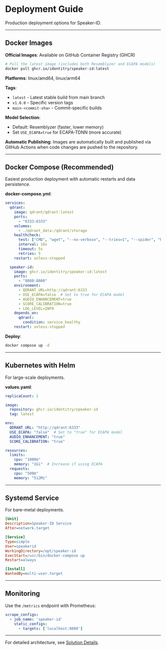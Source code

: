# Deployment Guide

Production deployment options for Speaker-ID.

---

## Docker Images

**Official Images**: Available on GitHub Container Registry (GHCR)

```bash
# Pull the latest image (includes both Resemblyzer and ECAPA models)
docker pull ghcr.io/identitry/speaker-id:latest
```

**Platforms**: linux/amd64, linux/arm64

**Tags**:
- `latest` - Latest stable build from main branch
- `v1.0.0` - Specific version tags
- `main-<commit-sha>` - Commit-specific builds

**Model Selection**:
- Default: Resemblyzer (faster, lower memory)
- Set `USE_ECAPA=true` for ECAPA-TDNN (more accurate)

**Automatic Publishing**:
Images are automatically built and published via GitHub Actions when code changes are pushed to the repository.

---

## Docker Compose (Recommended)

Easiest production deployment with automatic restarts and data persistence.

**docker-compose.yml**:
```yaml
services:
  qdrant:
    image: qdrant/qdrant:latest
    ports:
      - "6333:6333"
    volumes:
      - ./qdrant_data:/qdrant/storage
    healthcheck:
      test: ["CMD", "wget", "--no-verbose", "--tries=1", "--spider", "http://localhost:6333/"]
      interval: 10s
      timeout: 5s
      retries: 5
    restart: unless-stopped

  speaker-id:
    image: ghcr.io/identitry/speaker-id:latest
    ports:
      - "8080:8080"
    environment:
      - QDRANT_URL=http://qdrant:6333
      - USE_ECAPA=false  # Set to true for ECAPA model
      - AUDIO_ENHANCEMENT=true
      - SCORE_CALIBRATION=true
      - LOG_LEVEL=INFO
    depends_on:
      qdrant:
        condition: service_healthy
    restart: unless-stopped
```

**Deploy**:
```bash
docker compose up -d
```

---

## Kubernetes with Helm

For large-scale deployments.

**values.yaml**:
```yaml
replicaCount: 2

image:
  repository: ghcr.io/identitry/speaker-id
  tag: latest

env:
  QDRANT_URL: "http://qdrant:6333"
  USE_ECAPA: "false"  # Set to "true" for ECAPA model
  AUDIO_ENHANCEMENT: "true"
  SCORE_CALIBRATION: "true"

resources:
  limits:
    cpu: "1000m"
    memory: "1Gi"  # Increase if using ECAPA
  requests:
    cpu: "500m"
    memory: "512Mi"
```

---

## Systemd Service

For bare-metal deployments.

```ini
[Unit]
Description=Speaker-ID Service
After=network.target

[Service]
Type=simple
User=speakerid
WorkingDirectory=/opt/speaker-id
ExecStart=/usr/bin/docker-compose up
Restart=always

[Install]
WantedBy=multi-user.target
```

---

## Monitoring

Use the `/metrics` endpoint with Prometheus:

```yaml
scrape_configs:
  - job_name: 'speaker-id'
    static_configs:
      - targets: ['localhost:8080']
```

---

For detailed architecture, see [Solution Details](solution_details.md).
